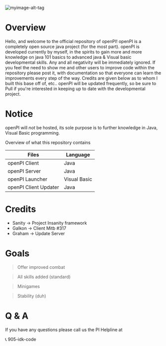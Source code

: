 ![myimage-alt-tag](http://i.imgur.com/8KOhuYR.png)

# Overview
Hello, and welcome to the official repository of openPI! openPI is a completely open source java project (for the most part).
openPI is developed currently by myself, in the spirits to gain more and more knowledge on java 101 basics to advanced java & Visual basic developmental skills. Any and all negativity will be immediately ignored. If you feel the need to show me and other users to improve code within the repository please post it, with documentation so that everyone can learn the improvements every step of the way. Credits are given below as to whom I built this base off of, etc.. openPI will be updated frequently, so be sure to Pull if you're interested in keeping up to date with the developmental project. 

# Notice
openPI will *not* be hosted, its sole purpose is to further knowledge in Java, Visual Basic programming.

Overview of what this repository contains

| Files     | Language |
| ---      | ---       |
| openPI Client | Java         |
| openPI Server     | Java        |
| openPI Launcher     | Visual Basic        |
| openPI Client Updater     | Java        |

# Credits
- Sanity -> Project Insanity framework
- Galkon -> Client Mitb #317
- Graham -> Update Server

# Goals
> Offer improved combat

> All skills added (standard)

> Minigames

> Stability (duh)

# Q & A
If you have any questions please call us the PI Helpline at

:telephone_receiver: 905-idk-code
